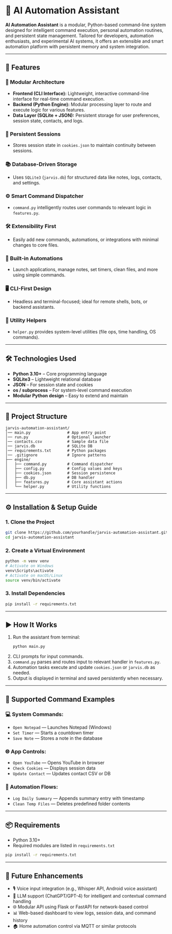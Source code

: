 # 🧠 AI Automation Assistant

**AI Automation Assistant** is a modular, Python-based command-line system designed for intelligent command execution, personal automation routines, and persistent state management. Tailored for developers, automation enthusiasts, and experimental AI systems, it offers an extensible and smart automation platform with persistent memory and system integration.

---

## 🚀 Features

### 🧩 Modular Architecture
- **Frontend (CLI Interface):** Lightweight, interactive command-line interface for real-time command execution.
- **Backend (Python Engine):** Modular processing layer to route and execute logic for various features.
- **Data Layer (SQLite + JSON):** Persistent storage for user preferences, session state, contacts, and logs.

### 📡 Persistent Sessions
- Stores session state in `cookies.json` to maintain continuity between sessions.

### 📚 Database-Driven Storage
- Uses `SQLite3` (`jarvis.db`) for structured data like notes, logs, contacts, and settings.

### ⚙ Smart Command Dispatcher
- `command.py` intelligently routes user commands to relevant logic in `features.py`.

### 🛠 Extensibility First
- Easily add new commands, automations, or integrations with minimal changes to core files.

### 🧠 Built-in Automations
- Launch applications, manage notes, set timers, clean files, and more using simple commands.

### 🖥 CLI-First Design
- Headless and terminal-focused; ideal for remote shells, bots, or backend assistants.

### 🔌 Utility Helpers
- `helper.py` provides system-level utilities (file ops, time handling, OS commands).

---

## 🛠 Technologies Used

- **Python 3.10+** – Core programming language  
- **SQLite3** – Lightweight relational database  
- **JSON** – For session state and cookies  
- **os / subprocess** – For system-level command execution  
- **Modular Python design** – Easy to extend and maintain  

---

## 📁 Project Structure

```
jarvis-automation-assistant/
│── main.py                # App entry point
│── run.py                 # Optional launcher
│── contacts.csv           # Sample data file
│── jarvis.db              # SQLite DB
│── requirements.txt       # Python packages
│── .gitignore             # Ignore patterns
├── engine/
│   ├── command.py         # Command dispatcher
│   ├── config.py          # Config values and keys
│   ├── cookies.json       # Session persistence
│   ├── db.py              # DB handler
│   ├── features.py        # Core assistant actions
│   └── helper.py          # Utility functions
```

---

## ⚙ Installation & Setup Guide

### 1. Clone the Project

```bash
git clone https://github.com/yourhandle/jarvis-automation-assistant.git
cd jarvis-automation-assistant
```

### 2. Create a Virtual Environment

```bash
python -m venv venv
# Activate on Windows
venv\Scripts\activate
# Activate on macOS/Linux
source venv/bin/activate
```

### 3. Install Dependencies

```bash
pip install -r requirements.txt
```

---

## ▶ How It Works

1. Run the assistant from terminal:
    ```bash
    python main.py
    ```
2. CLI prompts for input commands.
3. `command.py` parses and routes input to relevant handler in `features.py`.
4. Automation tasks execute and update `cookies.json` or `jarvis.db` as needed.
5. Output is displayed in terminal and saved persistently when necessary.

---

## 🧪 Supported Command Examples

### 💻 System Commands:
- `Open Notepad` — Launches Notepad (Windows)
- `Set Timer` — Starts a countdown timer
- `Save Note` — Stores a note in the database

### 🌐 App Controls:
- `Open YouTube` — Opens YouTube in browser
- `Check Cookies` — Displays session data
- `Update Contact` — Updates contact CSV or DB

### 🤖 Automation Flows:
- `Log Daily Summary` — Appends summary entry with timestamp
- `Clean Temp Files` — Deletes predefined folder contents

---

## 📦 Requirements

- Python 3.10+
- Required modules are listed in `requirements.txt`

```bash
pip install -r requirements.txt
```

---

## 🔮 Future Enhancements

- 🎙 Voice input integration (e.g., Whisper API, Android voice assistant)
- 🤖 LLM support (ChatGPT/GPT-4) for intelligent and contextual command handling
- 🌐 Modular API using Flask or FastAPI for network-based control
- 📊 Web-based dashboard to view logs, session data, and command history
- 🏠 Home automation control via MQTT or similar protocols
